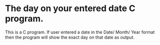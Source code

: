 # The day on your entered date C program.
 This is a C program.
 If user entered a date in the Date/ Month/ Year format then the program will show the exact day on that date as output.
